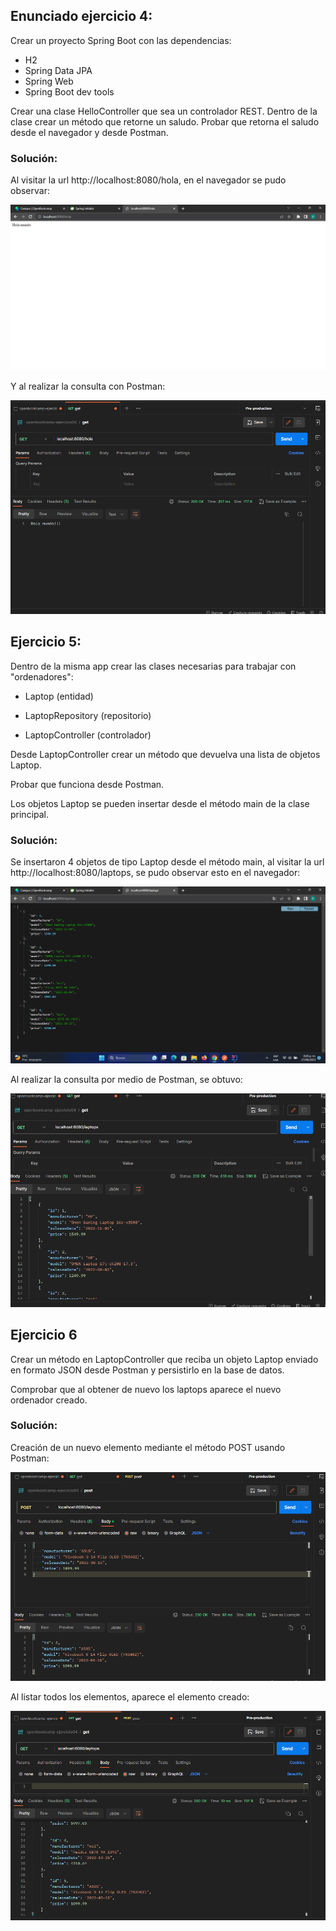 ## Enunciado ejercicio 4: ##
Crear un proyecto Spring Boot con las dependencias:

* H2
* Spring Data JPA 
* Spring Web 
* Spring Boot dev tools

Crear una clase HelloController que sea un controlador REST. Dentro de la clase crear un método que retorne un saludo. Probar que retorna el saludo desde el navegador y desde Postman.

### Solución: ###

Al visitar la url http://localhost:8080/hola, en el navegador se pudo observar:

![Get desde el navegador](img.png)

Y al realizar la consulta con Postman:

![Get desde postman](img_1.png)

## Ejercicio 5: ##

Dentro de la misma app crear las clases necesarias para trabajar con "ordenadores":

* Laptop (entidad)

* LaptopRepository (repositorio)

* LaptopController (controlador)

Desde LaptopController crear un método que devuelva una lista de objetos Laptop.

Probar que funciona desde Postman.

Los objetos Laptop se pueden insertar desde el método main de la clase principal.

### Solución: ###
Se insertaron 4 objetos de tipo Laptop desde el método main, al visitar la url http://localhost:8080/laptops, se pudo observar esto en el navegador:

![Get laptops desde el navegador](img_2.png)

Al realizar la consulta por medio de Postman, se obtuvo:

![Get laptops desde postman](img_3.png)

## Ejercicio 6 ##

Crear un método en LaptopController que reciba un objeto Laptop enviado en formato JSON desde Postman y persistirlo en la base de datos.

Comprobar que al obtener de nuevo los laptops aparece el nuevo ordenador creado.

### Solución: ###

Creación de un nuevo elemento mediante el método POST usando Postman:

![Post desde postman para crear un nuevo objeto de tipo Laptop](img_4.png)

Al listar todos los elementos, aparece el elemento creado:

![Get desde Postman con el nuevo elemento](img_5.png)
